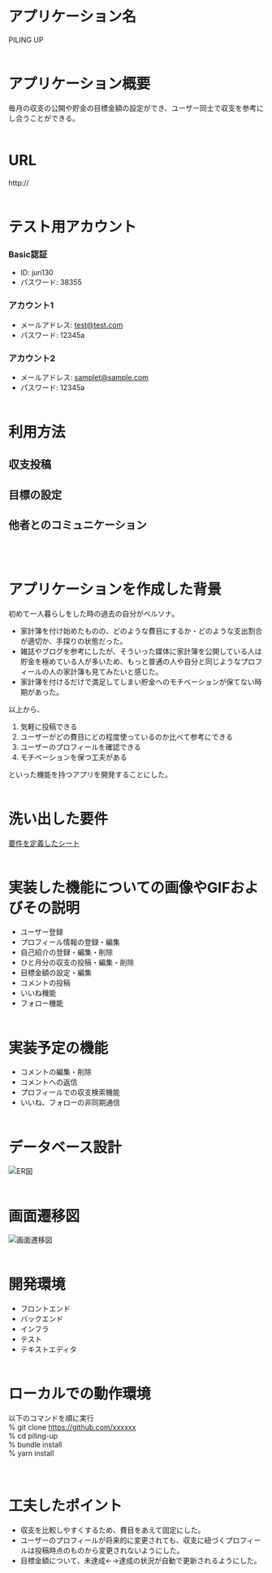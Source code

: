 # アプリケーション名
PILING UP
<br /><br />

# アプリケーション概要
毎月の収支の公開や貯金の目標金額の設定ができ、ユーザー同士で収支を参考にし合うことができる。
<br /><br />

# URL
http://
<br /><br />

# テスト用アカウント
### Basic認証
* ID: jun130
* パスワード: 38355
### アカウント1
* メールアドレス: test@test.com
* パスワード: 12345a
### アカウント2
* メールアドレス: samplet@sample.com
* パスワード: 12345a
<br /><br />

# 利用方法
## 収支投稿
## 目標の設定
## 他者とのコミュニケーション
<br /><br />

# アプリケーションを作成した背景
初めて一人暮らしをした時の過去の自分がペルソナ。  
* 家計簿を付け始めたものの、どのような費目にするか・どのような支出割合が適切か、手探りの状態だった。  
* 雑誌やブログを参考にしたが、そういった媒体に家計簿を公開している人は貯金を極めている人が多いため、もっと普通の人や自分と同じようなプロフィールの人の家計簿も見てみたいと感じた。  
* 家計簿を付けるだけで満足してしまい貯金へのモチベーションが保てない時期があった。  

以上から、  
1. 気軽に投稿できる
2. ユーザーがどの費目にどの程度使っているのか比べて参考にできる
3. ユーザーのプロフィールを確認できる
4. モチベーションを保つ工夫がある

といった機能を持つアプリを開発することにした。
<br /><br />

# 洗い出した要件
[要件を定義したシート](https://docs.google.com/spreadsheets/d/1NTQiaITko4Jr8C9RD0_LEVGF9SPnwetnzbJAGwjtnc0/edit#gid=982722306)
<br /><br />

# 実装した機能についての画像やGIFおよびその説明
* ユーザー登録
* プロフィール情報の登録・編集
* 自己紹介の登録・編集・削除
* ひと月分の収支の投稿・編集・削除
* 目標金額の設定・編集
* コメントの投稿
* いいね機能
* フォロー機能
<br /><br />

# 実装予定の機能
* コメントの編集・削除
* コメントへの返信
* プロフィールでの収支検索機能
* いいね、フォローの非同期通信
<br /><br />

# データベース設計
<img src="er.png" alt="ER図">
<br /><br />

# 画面遷移図
<img src="transition.png" alt="画面遷移図">
<br /><br />

# 開発環境
- フロントエンド
- バックエンド
- インフラ
- テスト
- テキストエディタ
<br /><br />

# ローカルでの動作環境
以下のコマンドを順に実行  
% git clone https://github.com/xxxxxx  
% cd piling-up  
% bundle install  
% yarn install  
<br /><br />

# 工夫したポイント
* 収支を比較しやすくするため、費目をあえて固定にした。
* ユーザーのプロフィールが将来的に変更されても、収支に紐づくプロフィールは投稿時点のものから変更されないようにした。
* 目標金額について、未達成←→達成の状況が自動で更新されるようにした。
